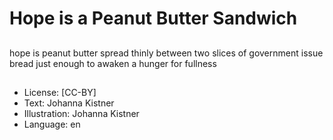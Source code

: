 # Hope is a Peanut Butter Sandwich

##
hope
is peanut butter
spread thinly between two slices
of government issue bread
just enough to awaken
a hunger for
fullness

##
* License: [CC-BY]
* Text: Johanna Kistner
* Illustration: Johanna Kistner
* Language: en
